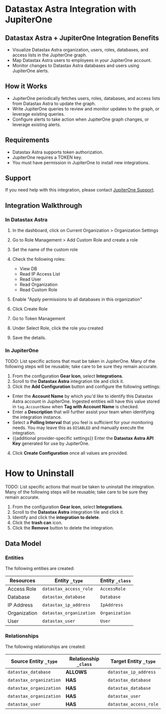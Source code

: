 # Datastax Astra Integration with JupiterOne

## Datastax Astra + JupiterOne Integration Benefits

- Visualize Datastax Astra organization, users, roles, databases, and access
  lists in the JupiterOne graph.
- Map Datastax Astra users to employees in your JupiterOne account.
- Monitor changes to Datastax Astra databases and users using JupiterOne alerts.

## How it Works

- JupiterOne periodically fetches users, roles, databases, and access lists from
  Datastax Astra to update the graph.
- Write JupiterOne queries to review and monitor updates to the graph, or
  leverage existing queries.
- Configure alerts to take action when JupiterOne graph changes, or leverage
  existing alerts.

## Requirements

- Datastax Astra supports token authorization.
- JupiterOne requires a TOKEN key.
- You must have permission in JupiterOne to install new integrations.

## Support

If you need help with this integration, please contact
[JupiterOne Support](https://support.jupiterone.io).

## Integration Walkthrough

### In Datastax Astra

1. In the dashboard, click on Current Organization > Organization Settings
2. Go to Role Management > Add Custom Role and create a role
3. Set the name of the custom role
4. Check the following roles:


    - View DB
    - Read IP Access List
    - Read User
    - Read Organization
    - Read Custom Role

3. Enable "Apply permissions to all databases in this organization"
4. Click Create Role
5. Go to Token Management
6. Under Select Role, click the role you created
7. Save the details.

### In JupiterOne

TODO: List specific actions that must be taken in JupiterOne. Many of the
following steps will be reusable; take care to be sure they remain accurate.

1. From the configuration **Gear Icon**, select **Integrations**.
2. Scroll to the **Datastax Astra** integration tile and click it.
3. Click the **Add Configuration** button and configure the following settings:

- Enter the **Account Name** by which you'd like to identify this Datastax Astra
  account in JupiterOne. Ingested entities will have this value stored in
  `tag.AccountName` when **Tag with Account Name** is checked.
- Enter a **Description** that will further assist your team when identifying
  the integration instance.
- Select a **Polling Interval** that you feel is sufficient for your monitoring
  needs. You may leave this as `DISABLED` and manually execute the integration.
- {{additional provider-specific settings}} Enter the **Datastax Astra API Key**
  generated for use by JupiterOne.

4. Click **Create Configuration** once all values are provided.

# How to Uninstall

TODO: List specific actions that must be taken to uninstall the integration.
Many of the following steps will be reusable; take care to be sure they remain
accurate.

1. From the configuration **Gear Icon**, select **Integrations**.
2. Scroll to the **Datastax Astra** integration tile and click it.
3. Identify and click the **integration to delete**.
4. Click the **trash can** icon.
5. Click the **Remove** button to delete the integration.

<!-- {J1_DOCUMENTATION_MARKER_START} -->
<!--
********************************************************************************
NOTE: ALL OF THE FOLLOWING DOCUMENTATION IS GENERATED USING THE
"j1-integration document" COMMAND. DO NOT EDIT BY HAND! PLEASE SEE THE DEVELOPER
DOCUMENTATION FOR USAGE INFORMATION:

https://github.com/JupiterOne/sdk/blob/main/docs/integrations/development.md
********************************************************************************
-->

## Data Model

### Entities

The following entities are created:

| Resources    | Entity `_type`          | Entity `_class` |
| ------------ | ----------------------- | --------------- |
| Access Role  | `datastax_access_role`  | `AccessRole`    |
| Database     | `datastax_database`     | `Database`      |
| IP Address   | `datastax_ip_address`   | `IpAddress`     |
| Organization | `datastax_organization` | `Organization`  |
| User         | `datastax_user`         | `User`          |

### Relationships

The following relationships are created:

| Source Entity `_type`   | Relationship `_class` | Target Entity `_type`  |
| ----------------------- | --------------------- | ---------------------- |
| `datastax_database`     | **ALLOWS**            | `datastax_ip_address`  |
| `datastax_organization` | **HAS**               | `datastax_database`    |
| `datastax_organization` | **HAS**               | `datastax_database`    |
| `datastax_organization` | **HAS**               | `datastax_user`        |
| `datastax_user`         | **HAS**               | `datastax_access_role` |

<!--
********************************************************************************
END OF GENERATED DOCUMENTATION AFTER BELOW MARKER
********************************************************************************
-->
<!-- {J1_DOCUMENTATION_MARKER_END} -->

